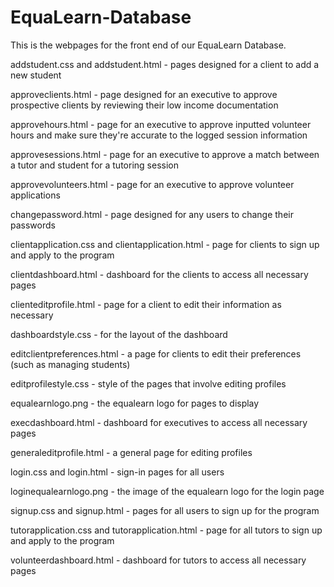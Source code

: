 # EquaLearn-Database

This is the webpages for the front end of our EquaLearn Database.

addstudent.css and addstudent.html - pages designed for a client to add a new student

approveclients.html - page designed for an executive to approve prospective clients by reviewing their low income documentation

approvehours.html - page for an executive to approve inputted volunteer hours and make sure they're accurate to the logged session information

approvesessions.html - page for an executive to approve a match between a tutor and student for a tutoring session

approvevolunteers.html - page for an executive to approve volunteer applications

changepassword.html - page designed for any users to change their passwords

clientapplication.css and clientapplication.html - page for clients to sign up and apply to the program

clientdashboard.html - dashboard for the clients to access all necessary pages

clienteditprofile.html - page for a client to edit their information as necessary

dashboardstyle.css - for the layout of the dashboard

editclientpreferences.html - a page for clients to edit their preferences (such as managing students)

editprofilestyle.css - style of the pages that involve editing profiles

equalearnlogo.png - the equalearn logo for pages to display

execdashboard.html - dashboard for executives to access all necessary pages

generaleditprofile.html - a general page for editing profiles

login.css and login.html - sign-in pages for all users

loginequalearnlogo.png - the image of the equalearn logo for the login page

signup.css and signup.html - pages for all users to sign up for the program

tutorapplication.css and tutorapplication.html - page for all tutors to sign up and apply to the program

volunteerdashboard.html - dashboard for tutors to access all necessary pages
